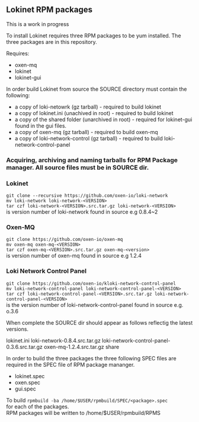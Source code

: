 ## Lokinet RPM packages

This is a work in progress

To install Lokinet requires three RPM packages to be yum installed. The three packages are in this repository.

Requires:
- oxen-mq
- lokinet
- lokinet-gui

In order build Lokinet from source the SOURCE directory must contain the following:

- a copy of loki-netowrk (gz tarball) - required to build lokinet
- a copy of lokinet.ini (unachived in root) - required to build lokinet
- a copy of the shared folder (unarchived in root) - required for lokinet-gui found in the gui files.
- a copy of oxen-mq (gz tarball) - required to build oxen-mq
- a copy of loki-network-control (gz tarball) - required to build loki-network-control-panel

### Acquiring, archiving and naming tarballs for RPM Package manager. All source files must be in SOURCE dir.

### Lokinet

`git clone --recursive https://github.com/oxen-io/loki-network`  
`mv loki-network loki-network-<VERSION>`  
`tar czf loki-network-<VERSION>.src.tar.gz loki-network-<VERSION>`  
<version> is version number of loki-network found in source e.g 0.8.4~2  

### Oxen-MQ

`git clone https://github.com/oxen-io/oxen-mq`  
`mv oxen-mq oxen-mq-<VERSION>`   
`tar czf oxen-mq-<VERSION>.src.tar.gz oxen-mq-<version>`  
<version> is version number of oxen-mq found in source e.g 1.2.4  
  
### Loki Network Control Panel

`git clone https://github.com/oxen-io/kloki-network-control-panel`  
`mv loki-network-control-panel loki-network-control-panel-<VERSION>`  
`tar czf loki-network-control-panel-<VERSION>.src.tar.gz loki-network-control-panel-<VERSION>`  
<VERSION> is the version number of loki-network-control-panel found in source e.g. o.3.6  
  
When complete the SOURCE dir should appear as follows reflectig the latest versions.  

lokinet.ini loki-network-0.8.4.src.tar.gz loki-network-control-panel-0.3.6.src.tar.gz oxen-mq-1.2.4.src.tar.gz share  

In order to build the three packages the three following SPEC files are required in the SPEC file of RPM package mananger.  
- lokinet.spec
- oxen.spec
- gui.spec

To build `rpmbuild -ba /home/$USER/rpmbuild/SPEC/<package>.spec`  
for each of the packages.  
RPM packages will be written to /home/$USER/rpmbuild/RPMS  
